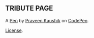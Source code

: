 TRIBUTE PAGE
------------


A [Pen](http://codepen.io/geekypraveen/pen/aZZmWP) by [Praveen Kaushik](http://codepen.io/geekypraveen) on [CodePen](http://codepen.io/).

[License](http://codepen.io/geekypraveen/pen/aZZmWP/license).